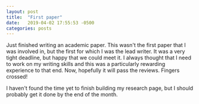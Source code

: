 ```yaml
---
layout: post
title:  "First paper"
date:   2019-04-02 17:55:53 -0500
categories: posts
---
```

Just finished writing an academic paper. This wasn't the first paper that I was involved in, but the first for which I was the lead writer. It was a very tight deadline, but happy that we could meet it. I always thought that I need to work on my writing skills and this was a particularly rewarding experience to that end. Now, hopefully it will pass the reviews. Fingers crossed!

I haven't found the time yet to finish building my research page, but I should probably get it done by the end of the month.

